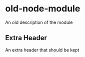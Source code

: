 # old-node-module

An old description of the module

## Extra Header

An extra header that should be kept
